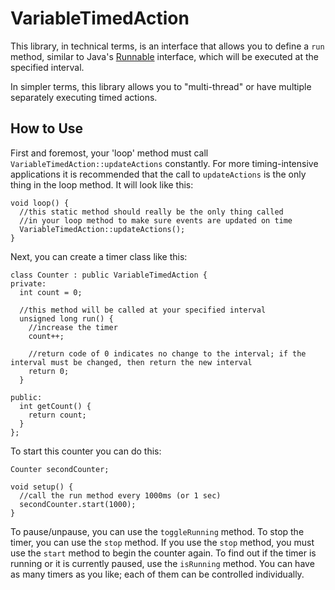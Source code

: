 # VariableTimedAction
This library, in technical terms, is an interface that allows you to define a `run` method, similar to Java's [Runnable](https://docs.oracle.com/javase/7/docs/api/java/lang/Runnable.html) interface, which will be executed at the specified interval.

In simpler terms, this library allows you to "multi-thread" or have multiple separately executing timed actions.

## How to Use
First and foremost, your 'loop' method must call `VariableTimedAction::updateActions` constantly. For more timing-intensive applications it is recommended that the call to `updateActions` is the only thing in the loop method. It will look like this:

```
void loop() {
  //this static method should really be the only thing called
  //in your loop method to make sure events are updated on time
  VariableTimedAction::updateActions();
}
```

Next, you can create a timer class like this:

```
class Counter : public VariableTimedAction {
private:
  int count = 0;

  //this method will be called at your specified interval
  unsigned long run() {
    //increase the timer
    count++;

    //return code of 0 indicates no change to the interval; if the interval must be changed, then return the new interval
    return 0;
  }

public:
  int getCount() {
    return count;
  }
};
```

To start this counter you can do this:

```
Counter secondCounter;

void setup() {
  //call the run method every 1000ms (or 1 sec)
  secondCounter.start(1000);
}
```

To pause/unpause, you can use the `toggleRunning` method. To stop the timer, you can use the `stop` method. If you use the `stop` method, you must use the `start` method to begin the counter again. To find out if the timer is running or it is currently paused, use the `isRunning` method. You can have as many timers as you like; each of them can be controlled individually.
